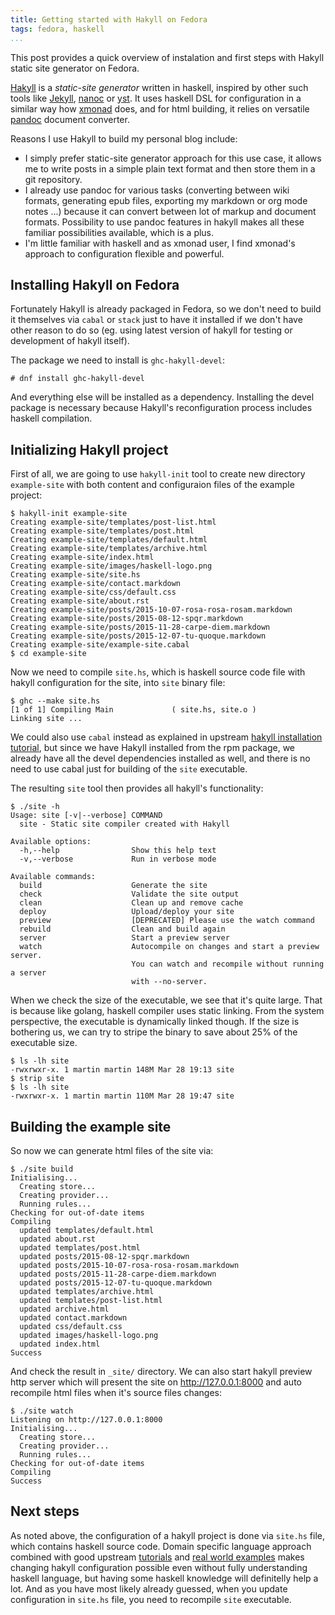 ```yaml
---
title: Getting started with Hakyll on Fedora
tags: fedora, haskell
...
```


This post provides a quick overview of instalation and first steps with Hakyll
static site generator on Fedora.

<!--more-->

[Hakyll](https://jaspervdj.be/hakyll/) is a *static-site generator* written in
haskell, inspired by other such tools like
[Jekyll](https://en.wikipedia.org/wiki/Jekyll_(software)),
[nanoc](https://nanoc.ws/) or [yst](https://github.com/jgm/yst). It uses
haskell DSL for configuration in a similar way how
[xmonad](https://xmonad.org/) does, and for html building, it relies on
versatile [pandoc](https://pandoc.org/) document converter.

Reasons I use Hakyll to build my personal blog include:

- I simply prefer static-site generator approach for this use case, it allows
  me to write posts in a simple plain text format and then store them in a git
  repository.
- I already use pandoc for various tasks (converting between wiki formats,
  generating epub files, exporting my markdown or org mode notes ...) because
  it can convert between lot of markup and document formats. Possibility to use
  pandoc features in hakyll makes all these familiar possibilities available,
  which is a plus.
- I'm little familiar with haskell and as xmonad user, I find xmonad's approach
  to configuration flexible and powerful.

## Installing Hakyll on Fedora

Fortunately Hakyll is already packaged in Fedora, so we don't need to build it
themselves via `cabal` or `stack` just to have it installed if we don't have
other reason to do so (eg. using latest version of hakyll for testing or
development of hakyll itself).

The package we need to install is `ghc-hakyll-devel`:

```
# dnf install ghc-hakyll-devel
```

And everything else will be installed as a dependency. Installing the devel
package is necessary because Hakyll's reconfiguration process includes haskell
compilation.

## Initializing Hakyll project

First of all, we are going to use `hakyll-init` tool to create new directory
`example-site` with both content and configuraion files of the example project:

```
$ hakyll-init example-site
Creating example-site/templates/post-list.html
Creating example-site/templates/post.html
Creating example-site/templates/default.html
Creating example-site/templates/archive.html
Creating example-site/index.html
Creating example-site/images/haskell-logo.png
Creating example-site/site.hs
Creating example-site/contact.markdown
Creating example-site/css/default.css
Creating example-site/about.rst
Creating example-site/posts/2015-10-07-rosa-rosa-rosam.markdown
Creating example-site/posts/2015-08-12-spqr.markdown
Creating example-site/posts/2015-11-28-carpe-diem.markdown
Creating example-site/posts/2015-12-07-tu-quoque.markdown
Creating example-site/example-site.cabal
$ cd example-site
```

Now we need to compile `site.hs`, which is haskell source code file with hakyll
configuration for the site, into `site` binary file:

```
$ ghc --make site.hs
[1 of 1] Compiling Main             ( site.hs, site.o )
Linking site ...
```

We could also use `cabal` instead as explained in upstream [hakyll installation
tutorial](https://jaspervdj.be/hakyll/tutorials/01-installation.html), but
since we have Hakyll installed from the rpm package, we already have all the
devel dependencies installed as well, and there is no need to use cabal just
for building of the `site` executable.

The resulting `site` tool then provides all hakyll's functionality:

```
$ ./site -h
Usage: site [-v|--verbose] COMMAND
  site - Static site compiler created with Hakyll

Available options:
  -h,--help                Show this help text
  -v,--verbose             Run in verbose mode

Available commands:
  build                    Generate the site
  check                    Validate the site output
  clean                    Clean up and remove cache
  deploy                   Upload/deploy your site
  preview                  [DEPRECATED] Please use the watch command
  rebuild                  Clean and build again
  server                   Start a preview server
  watch                    Autocompile on changes and start a preview server.
                           You can watch and recompile without running a server
                           with --no-server.
```

When we check the size of the executable, we see that it's quite large. That is
because like golang, haskell compiler uses static linking. From the system
perspective, the executable is dynamically linked though. If the size is
bothering us, we can try to stripe the binary to save about 25% of the
executable size.

```
$ ls -lh site
-rwxrwxr-x. 1 martin martin 148M Mar 28 19:13 site
$ strip site
$ ls -lh site
-rwxrwxr-x. 1 martin martin 110M Mar 28 19:47 site
```

## Building the example site

So now we can generate html files of the site via:

```
$ ./site build
Initialising...
  Creating store...
  Creating provider...
  Running rules...
Checking for out-of-date items
Compiling
  updated templates/default.html
  updated about.rst
  updated templates/post.html
  updated posts/2015-08-12-spqr.markdown
  updated posts/2015-10-07-rosa-rosa-rosam.markdown
  updated posts/2015-11-28-carpe-diem.markdown
  updated posts/2015-12-07-tu-quoque.markdown
  updated templates/archive.html
  updated templates/post-list.html
  updated archive.html
  updated contact.markdown
  updated css/default.css
  updated images/haskell-logo.png
  updated index.html
Success
```

And check the result in `_site/` directory. We can also start hakyll preview
http server which will present the site on <http://127.0.0.1:8000> and auto
recompile html files when it's source files changes:

```
$ ./site watch
Listening on http://127.0.0.1:8000
Initialising...
  Creating store...
  Creating provider...
  Running rules...
Checking for out-of-date items
Compiling
Success
```

## Next steps

As noted above, the configuration of a hakyll project is done via `site.hs`
file, which contains haskell source code. Domain specific language approach
combined with good upstream
[tutorials](https://jaspervdj.be/hakyll/tutorials.html) and [real world
examples](https://jaspervdj.be/hakyll/examples.html)
makes
changing hakyll configuration possible even without fully understanding
haskell language, but having some haskell knowledge will definitelly help a
lot.
And as you have most likely already guessed, when you update configuration in
`site.hs` file, you need to recompile `site` executable.
